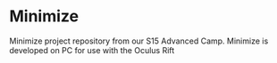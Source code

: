 # Minimize
Minimize project repository from our S15 Advanced Camp.  Minimize is developed on PC for use with the Oculus Rift
